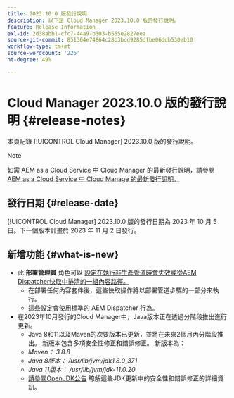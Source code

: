 ```yaml
---
title: 2023.10.0 版發行說明
description: 以下是 Cloud Manager 2023.10.0 版的發行說明。
feature: Release Information
exl-id: 2d38abb1-cfc7-44a9-b303-b555e2827eea
source-git-commit: 851364e74864c28b3bcd9285dfbe06ddb530eb10
workflow-type: tm+mt
source-wordcount: '226'
ht-degree: 49%

---
```



# Cloud Manager 2023.10.0 版的發行說明 {#release-notes}

本頁記錄 [!UICONTROL Cloud Manager] 2023.10.0 版的發行說明。

>[!NOTE]
>
>如需 AEM as a Cloud Service 中 Cloud Manager 的最新發行說明，請參閱 [AEM as a Cloud Service 中 Cloud Manage 的最新發行說明。](https://experienceleague.adobe.com/docs/experience-manager-cloud-service/content/implementing/using-cloud-manager/release-notes-cloud-manager/release-notes-cm-current.html)

## 發行日期 {#release-date}

[!UICONTROL Cloud Manager] 2023.10.0 版的發行日期為 2023 年 10 月 5 日。下一個版本計畫於 2023 年 11 月 2 日發行。

## 新增功能 {#what-is-new}

* 此 **部署管理員** 角色可以 [設定在執行非生產管道時會失效或從AEM Dispatcher快取中排清的一組內容路徑。](/help/using/non-production-pipelines.md)
   * 在部署任何內容套件後，這些快取操作將以部署管道步驟的一部分來執行。
   * 這些設定會使用標準的 AEM Dispatcher 行為。
* 在2023年10月發行的Cloud Manager中，Java版本正在透過分階段推出進行更新。
   * Java 8和11以及Maven的次要版本已更新，並將在未來2個月內分階段推出。 新版本包含多項安全性修正和錯誤修正。 新版本為：
   * *Maven： 3.8.8*
   * *Java 8版本： /usr/lib/jvm/jdk1.8.0_371*
   * *Java 11版本： /usr/lib/jvm/jdk-11.0.20*
   * [請參閱OpenJDK公告](https://openjdk.org/groups/vulnerability/advisories/) 瞭解這些JDK更新中的安全性和錯誤修正的詳細資訊。
